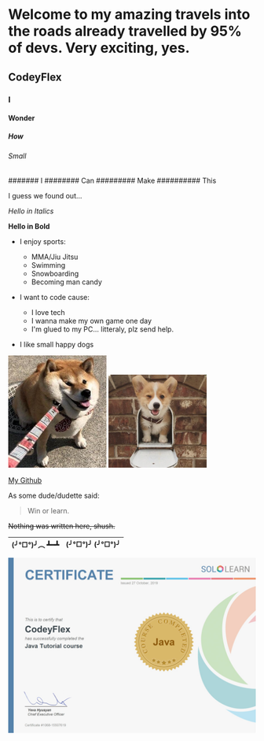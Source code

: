 # Welcome to my amazing travels into the roads already travelled by 95% of devs. Very exciting, yes.
## CodeyFlex
### I
#### Wonder
##### How
###### Small
####### I
######## Can
######### Make
########## This

I guess we found out...

*Hello in Italics*

**Hello in Bold**

* I enjoy sports:
  * MMA/Jiu Jitsu
  * Swimming
  * Snowboarding
  * Becoming man candy
  
* I want to code cause:
  * I love tech
  * I wanna make my own game one day
  * I'm glued to my PC... litteraly, plz send help.
  
* I like small happy dogs

<img src="Images/Squishy_boye.jpg" width="200" >

<img src="Images/xHQ0wyc.jpg" width="200" >

[My Github](https://github.com/CodeyFlex)

As some dude/dudette said:

> Win or learn.

~~Nothing was written here, shush.~~

(╯°□°)╯︵ ┻━┻  | (╯°□°)╯ (╯°□°)╯
------------- | -------------

<img src="Images/cert_1068_15507619.jpg" width="800" >